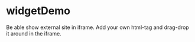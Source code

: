 # widgetDemo
Be able show external site in iframe. Add your own html-tag and drag-drop it around in the iframe.

